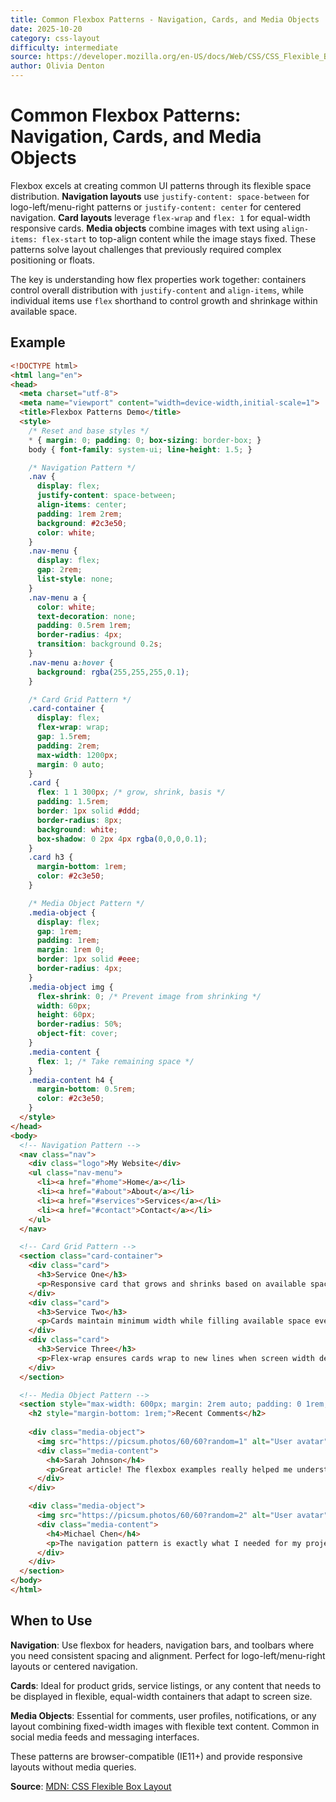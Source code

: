 ```yaml
---
title: Common Flexbox Patterns - Navigation, Cards, and Media Objects
date: 2025-10-20
category: css-layout
difficulty: intermediate
source: https://developer.mozilla.org/en-US/docs/Web/CSS/CSS_Flexible_Box_Layout
author: Olivia Denton
---
```


# Common Flexbox Patterns: Navigation, Cards, and Media Objects

Flexbox excels at creating common UI patterns through its flexible space distribution. **Navigation layouts** use `justify-content: space-between` for logo-left/menu-right patterns or `justify-content: center` for centered navigation. **Card layouts** leverage `flex-wrap` and `flex: 1` for equal-width responsive cards. **Media objects** combine images with text using `align-items: flex-start` to top-align content while the image stays fixed. These patterns solve layout challenges that previously required complex positioning or floats.

The key is understanding how flex properties work together: containers control overall distribution with `justify-content` and `align-items`, while individual items use `flex` shorthand to control growth and shrinkage within available space.

## Example

```html
<!DOCTYPE html>
<html lang="en">
<head>
  <meta charset="utf-8">
  <meta name="viewport" content="width=device-width,initial-scale=1">
  <title>Flexbox Patterns Demo</title>
  <style>
    /* Reset and base styles */
    * { margin: 0; padding: 0; box-sizing: border-box; }
    body { font-family: system-ui; line-height: 1.5; }

    /* Navigation Pattern */
    .nav {
      display: flex;
      justify-content: space-between;
      align-items: center;
      padding: 1rem 2rem;
      background: #2c3e50;
      color: white;
    }
    .nav-menu {
      display: flex;
      gap: 2rem;
      list-style: none;
    }
    .nav-menu a {
      color: white;
      text-decoration: none;
      padding: 0.5rem 1rem;
      border-radius: 4px;
      transition: background 0.2s;
    }
    .nav-menu a:hover {
      background: rgba(255,255,255,0.1);
    }

    /* Card Grid Pattern */
    .card-container {
      display: flex;
      flex-wrap: wrap;
      gap: 1.5rem;
      padding: 2rem;
      max-width: 1200px;
      margin: 0 auto;
    }
    .card {
      flex: 1 1 300px; /* grow, shrink, basis */
      padding: 1.5rem;
      border: 1px solid #ddd;
      border-radius: 8px;
      background: white;
      box-shadow: 0 2px 4px rgba(0,0,0,0.1);
    }
    .card h3 {
      margin-bottom: 1rem;
      color: #2c3e50;
    }

    /* Media Object Pattern */
    .media-object {
      display: flex;
      gap: 1rem;
      padding: 1rem;
      margin: 1rem 0;
      border: 1px solid #eee;
      border-radius: 4px;
    }
    .media-object img {
      flex-shrink: 0; /* Prevent image from shrinking */
      width: 60px;
      height: 60px;
      border-radius: 50%;
      object-fit: cover;
    }
    .media-content {
      flex: 1; /* Take remaining space */
    }
    .media-content h4 {
      margin-bottom: 0.5rem;
      color: #2c3e50;
    }
  </style>
</head>
<body>
  <!-- Navigation Pattern -->
  <nav class="nav">
    <div class="logo">My Website</div>
    <ul class="nav-menu">
      <li><a href="#home">Home</a></li>
      <li><a href="#about">About</a></li>
      <li><a href="#services">Services</a></li>
      <li><a href="#contact">Contact</a></li>
    </ul>
  </nav>

  <!-- Card Grid Pattern -->
  <section class="card-container">
    <div class="card">
      <h3>Service One</h3>
      <p>Responsive card that grows and shrinks based on available space. Perfect for service listings or product grids.</p>
    </div>
    <div class="card">
      <h3>Service Two</h3>
      <p>Cards maintain minimum width while filling available space evenly.</p>
    </div>
    <div class="card">
      <h3>Service Three</h3>
      <p>Flex-wrap ensures cards wrap to new lines when screen width decreases.</p>
    </div>
  </section>

  <!-- Media Object Pattern -->
  <section style="max-width: 600px; margin: 2rem auto; padding: 0 1rem;">
    <h2 style="margin-bottom: 1rem;">Recent Comments</h2>
    
    <div class="media-object">
      <img src="https://picsum.photos/60/60?random=1" alt="User avatar">
      <div class="media-content">
        <h4>Sarah Johnson</h4>
        <p>Great article! The flexbox examples really helped me understand how to build responsive layouts without complex grid systems.</p>
      </div>
    </div>

    <div class="media-object">
      <img src="https://picsum.photos/60/60?random=2" alt="User avatar">
      <div class="media-content">
        <h4>Michael Chen</h4>
        <p>The navigation pattern is exactly what I needed for my project. Clean and professional looking.</p>
      </div>
    </div>
  </section>
</body>
</html>
```

## When to Use

**Navigation**: Use flexbox for headers, navigation bars, and toolbars where you need consistent spacing and alignment. Perfect for logo-left/menu-right layouts or centered navigation.

**Cards**: Ideal for product grids, service listings, or any content that needs to be displayed in flexible, equal-width containers that adapt to screen size.

**Media Objects**: Essential for comments, user profiles, notifications, or any layout combining fixed-width images with flexible text content. Common in social media feeds and messaging interfaces.

These patterns are browser-compatible (IE11+) and provide responsive layouts without media queries.

**Source**: [MDN: CSS Flexible Box Layout](https://developer.mozilla.org/en-US/docs/Web/CSS/CSS_Flexible_Box_Layout)